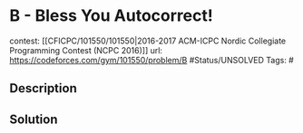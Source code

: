 # B - Bless You Autocorrect!

contest: [[CFICPC/101550/101550|2016-2017 ACM-ICPC Nordic Collegiate Programming Contest (NCPC 2016)]]
url: https://codeforces.com/gym/101550/problem/B
#Status/UNSOLVED
Tags: #

## Description

## Solution

